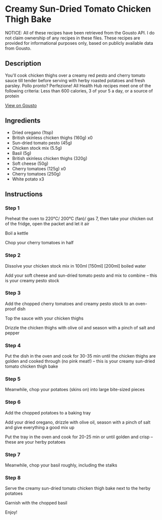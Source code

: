 # Creamy Sun-Dried Tomato Chicken Thigh Bake

NOTICE: All of these recipes have been retrieved from the Gousto API. I do not claim ownership of any recipes in these files. These recipes are provided for informational purposes only, based on publicly available data from Gousto.

## Description

You'll cook chicken thighs over a creamy red pesto and cherry tomato sauce till tender before serving with herby roasted potatoes and fresh parsley. Pollo pronto? Perfezione! All Health Hub recipes meet one of the following criteria: Less than 600 calories, 3 of your 5 a day, or a source of protein

[View on Gousto](https://www.gousto.co.uk/recipes/cookbook/creamy-sun-dried-tomato-chicken-bake)

## Ingredients

- Dried oregano (1tsp)
- British skinless chicken thighs (160g) x0
- Sun-dried tomato pesto (45g)
- Chicken stock mix (5.5g)
- Basil (5g)
- British skinless chicken thighs (320g)
- Soft cheese (50g)
- Cherry tomatoes (125g) x0
- Cherry tomatoes (250g)
- White potato x3

## Instructions


### Step 1

Preheat the oven to 220°C/ 200°C (fan)/ gas 7, then take your chicken out of the fridge, open the packet and let it air

Boil a kettle

Chop your cherry tomatoes in half


### Step 2

Dissolve your chicken stock mix in 100ml<span class="text-purple"> [150ml] </span><span class="text-danger">[200ml]</span> boiled water

Add your soft cheese and sun-dried tomato pesto and mix to combine – this is your creamy pesto stock


### Step 3

Add the chopped cherry tomatoes and creamy pesto stock to an oven-proof dish

Top the sauce with your chicken thighs

Drizzle the chicken thighs with olive oil and season with a pinch of salt and pepper


### Step 4

Put the dish in the oven and cook for 30-35 min until the chicken thighs are golden and cooked through (no pink meat!) – this is your creamy sun-dried tomato chicken thigh bake


### Step 5

Meanwhile, chop your potatoes (skins on) into large bite-sized pieces


### Step 6

Add the chopped potatoes to a baking tray

Add your dried oregano, drizzle with olive oil, season with a pinch of salt and give everything a good mix up

Put the tray in the oven and cook for 20-25 min or until golden and crisp – these are your herby potatoes


### Step 7

Meanwhile, chop your basil roughly, including the stalks

### Step 8

Serve the creamy sun-dried tomato chicken thigh bake next to the herby potatoes

Garnish with the chopped basil

Enjoy!

